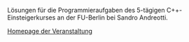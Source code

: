 Lösungen für die Programmieraufgaben des 5-tägigen C++-Einsteigerkurses an der FU-Berlin bei Sandro Andreotti.

[Homepage der Veranstaltung](https://www.mi.fu-berlin.de/w/ABI/CppIntroWS12)